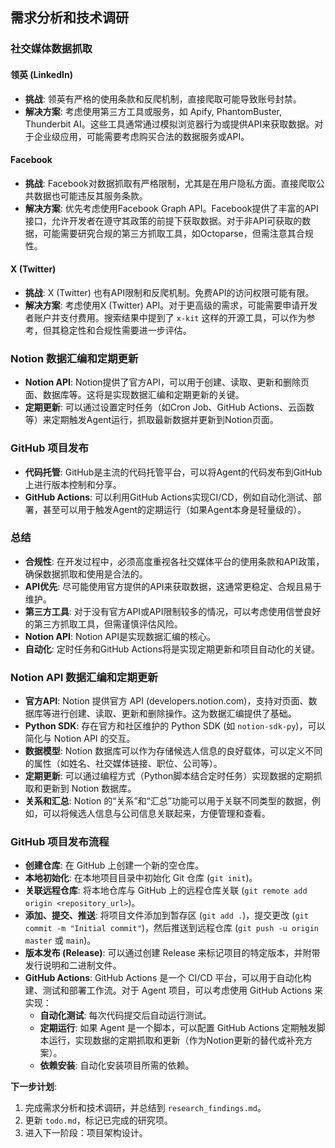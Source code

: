 
## 需求分析和技术调研

### 社交媒体数据抓取

#### 领英 (LinkedIn)
*   **挑战**: 领英有严格的使用条款和反爬机制，直接爬取可能导致账号封禁。
*   **解决方案**: 考虑使用第三方工具或服务，如 Apify, PhantomBuster, Thunderbit AI。这些工具通常通过模拟浏览器行为或提供API来获取数据。对于企业级应用，可能需要考虑购买合法的数据服务或API。

#### Facebook
*   **挑战**: Facebook对数据抓取有严格限制，尤其是在用户隐私方面。直接爬取公共数据也可能违反其服务条款。
*   **解决方案**: 优先考虑使用Facebook Graph API。Facebook提供了丰富的API接口，允许开发者在遵守其政策的前提下获取数据。对于非API可获取的数据，可能需要研究合规的第三方抓取工具，如Octoparse，但需注意其合规性。

#### X (Twitter)
*   **挑战**: X (Twitter) 也有API限制和反爬机制。免费API的访问权限可能有限。
*   **解决方案**: 考虑使用X (Twitter) API。对于更高级的需求，可能需要申请开发者账户并支付费用。搜索结果中提到了 `x-kit` 这样的开源工具，可以作为参考，但其稳定性和合规性需要进一步评估。

### Notion 数据汇编和定期更新
*   **Notion API**: Notion提供了官方API，可以用于创建、读取、更新和删除页面、数据库等。这将是实现数据汇编和定期更新的关键。
*   **定期更新**: 可以通过设置定时任务（如Cron Job、GitHub Actions、云函数等）来定期触发Agent运行，抓取最新数据并更新到Notion页面。

### GitHub 项目发布
*   **代码托管**: GitHub是主流的代码托管平台，可以将Agent的代码发布到GitHub上进行版本控制和分享。
*   **GitHub Actions**: 可以利用GitHub Actions实现CI/CD，例如自动化测试、部署，甚至可以用于触发Agent的定期运行（如果Agent本身是轻量级的）。

### 总结
*   **合规性**: 在开发过程中，必须高度重视各社交媒体平台的使用条款和API政策，确保数据抓取和使用是合法的。
*   **API优先**: 尽可能使用官方提供的API来获取数据，这通常更稳定、合规且易于维护。
*   **第三方工具**: 对于没有官方API或API限制较多的情况，可以考虑使用信誉良好的第三方抓取工具，但需谨慎评估风险。
*   **Notion API**: Notion API是实现数据汇编的核心。
*   **自动化**: 定时任务和GitHub Actions将是实现定期更新和项目自动化的关键。



### Notion API 数据汇编和定期更新

*   **官方API**: Notion 提供官方 API (developers.notion.com)，支持对页面、数据库等进行创建、读取、更新和删除操作。这为数据汇编提供了基础。
*   **Python SDK**: 存在官方和社区维护的 Python SDK (如 `notion-sdk-py`)，可以简化与 Notion API 的交互。
*   **数据模型**: Notion 数据库可以作为存储候选人信息的良好载体，可以定义不同的属性（如姓名、社交媒体链接、职位、公司等）。
*   **定期更新**: 可以通过编程方式（Python脚本结合定时任务）实现数据的定期抓取和更新到 Notion 数据库。
*   **关系和汇总**: Notion 的“关系”和“汇总”功能可以用于关联不同类型的数据，例如，可以将候选人信息与公司信息关联起来，方便管理和查看。



### GitHub 项目发布流程

*   **创建仓库**: 在 GitHub 上创建一个新的空仓库。
*   **本地初始化**: 在本地项目目录中初始化 Git 仓库 (`git init`)。
*   **关联远程仓库**: 将本地仓库与 GitHub 上的远程仓库关联 (`git remote add origin <repository_url>`)。
*   **添加、提交、推送**: 将项目文件添加到暂存区 (`git add .`)，提交更改 (`git commit -m "Initial commit"`)，然后推送到远程仓库 (`git push -u origin master` 或 `main`)。
*   **版本发布 (Release)**: 可以通过创建 Release 来标记项目的特定版本，并附带发行说明和二进制文件。
*   **GitHub Actions**: GitHub Actions 是一个 CI/CD 平台，可以用于自动化构建、测试和部署工作流。对于 Agent 项目，可以考虑使用 GitHub Actions 来实现：
    *   **自动化测试**: 每次代码提交后自动运行测试。
    *   **定期运行**: 如果 Agent 是一个脚本，可以配置 GitHub Actions 定期触发脚本运行，实现数据的定期抓取和更新（作为Notion更新的替代或补充方案）。
    *   **依赖安装**: 自动化安装项目所需的依赖。

**下一步计划**: 
1.  完成需求分析和技术调研，并总结到 `research_findings.md`。
2.  更新 `todo.md`，标记已完成的研究项。
3.  进入下一阶段：项目架构设计。


